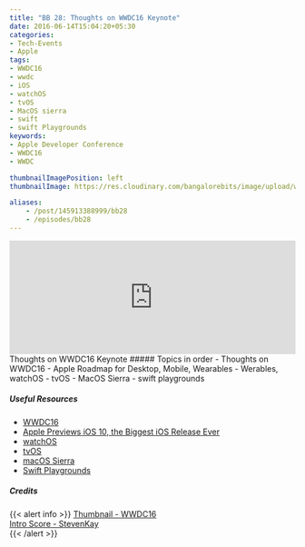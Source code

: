 ```yaml
---
title: "BB 28: Thoughts on WWDC16 Keynote"
date: 2016-06-14T15:04:20+05:30
categories:
- Tech-Events
- Apple
tags:
- WWDC16
- wwdc
- iOS
- watchOS
- tvOS
- MacOS sierra
- swift
- swift Playgrounds
keywords:
- Apple Developer Conference
- WWDC16
- WWDC

thumbnailImagePosition: left
thumbnailImage: https://res.cloudinary.com/bangalorebits/image/upload/w_400,h_400,c_fill,r_max/v1517410307/bb-episode-assets/bb27-thumbnail.png

aliases:
    - /post/145913388999/bb28
    - /episodes/bb28
---
```

<iframe frameborder='0' height='200px' scrolling='no' seamless src='https://embed.simplecast.com/2a3cc37e?color=f5f5f5' width='100%'></iframe>
<BR>
Thoughts on WWDC16 Keynote
<!--more-->
##### Topics in order
- Thoughts on WWDC16
- Apple Roadmap for Desktop, Mobile, Wearables
- Werables, watchOS
- tvOS
- MacOS Sierra
- swift playgrounds

##### Useful Resources
*   [WWDC16](https://developer.apple.com/wwdc/events/)
*   [Apple Previews iOS 10, the Biggest iOS Release Ever](https://www.apple.com/pr/library/2016/06/13Apple-Previews-iOS-10-The-Biggest-iOS-Release-Ever.html)
*   [watchOS](https://www.apple.com/watchos-preview/)
*   [tvOS](https://www.apple.com/tvos-preview/)
*   [macOS Sierra](https://www.apple.com/macos/sierra-preview/)
*   [Swift Playgrounds](https://www.apple.com/swift/playgrounds/)

##### Credits

{{< alert info  >}}
  [Thumbnail - WWDC16](https://www.developer.apple.com/) <BR>
  [Intro Score - StevenKay](https://plus.google.com/+StevenKay_Detachment)<BR>
{{< /alert >}}
